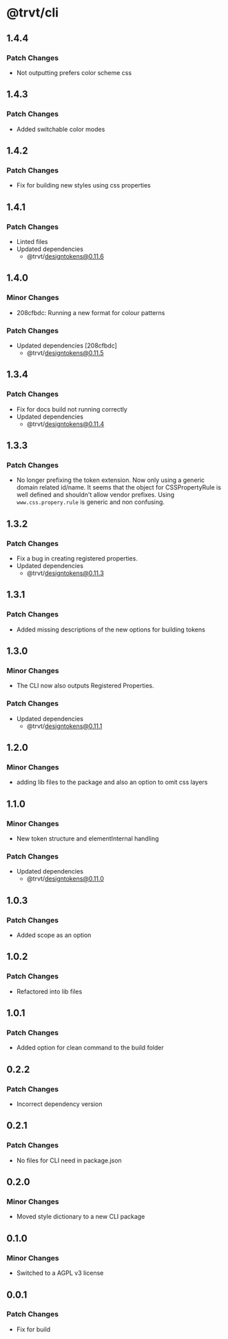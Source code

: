 # @trvt/cli

## 1.4.4

### Patch Changes

- Not outputting prefers color scheme css

## 1.4.3

### Patch Changes

- Added switchable color modes

## 1.4.2

### Patch Changes

- Fix for building new styles using css properties

## 1.4.1

### Patch Changes

- Linted files
- Updated dependencies
  - @trvt/designtokens@0.11.6

## 1.4.0

### Minor Changes

- 208cfbdc: Running a new format for colour patterns

### Patch Changes

- Updated dependencies [208cfbdc]
  - @trvt/designtokens@0.11.5

## 1.3.4

### Patch Changes

- Fix for docs build not running correctly
- Updated dependencies
  - @trvt/designtokens@0.11.4

## 1.3.3

### Patch Changes

- No longer prefixing the token extension. Now only using a generic domain related id/name.
  It seems that the object for CSSPropertyRule is well defined and shouldn't allow vendor prefixes.
  Using `www.css.propery.rule` is generic and non confusing.

## 1.3.2

### Patch Changes

- Fix a bug in creating registered properties.
- Updated dependencies
  - @trvt/designtokens@0.11.3

## 1.3.1

### Patch Changes

- Added missing descriptions of the new options for building tokens

## 1.3.0

### Minor Changes

- The CLI now also outputs Registered Properties.

### Patch Changes

- Updated dependencies
  - @trvt/designtokens@0.11.1

## 1.2.0

### Minor Changes

- adding lib files to the package and also an option to omit css layers

## 1.1.0

### Minor Changes

- New token structure and elementInternal handling

### Patch Changes

- Updated dependencies
  - @trvt/designtokens@0.11.0

## 1.0.3

### Patch Changes

- Added scope as an option

## 1.0.2

### Patch Changes

- Refactored into lib files

## 1.0.1

### Patch Changes

- Added option for clean command to the build folder

## 0.2.2

### Patch Changes

- Incorrect dependency version

## 0.2.1

### Patch Changes

- No files for CLI need in package.json

## 0.2.0

### Minor Changes

- Moved style dictionary to a new CLI package

## 0.1.0

### Minor Changes

- Switched to a AGPL v3 license

## 0.0.1

### Patch Changes

- Fix for build
